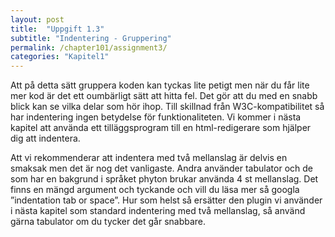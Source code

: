 ```yaml
---
layout: post
title:  "Uppgift 1.3"
subtitle: "Indentering - Gruppering"
permalink: /chapter101/assignment3/
categories: "Kapitel1"
---
```

Att på detta sätt gruppera koden kan tyckas lite petigt men när du får lite mer kod är det ett oumbärligt sätt att hitta fel. Det gör att du med en snabb blick kan se vilka delar som hör ihop. Till skillnad från W3C-kompatibilitet så har indentering ingen betydelse för funktionaliteten. Vi kommer i nästa kapitel att använda ett tilläggsprogram till en html-redigerare som hjälper dig att indentera.

Att vi rekommenderar att indentera med två mellanslag är delvis en smaksak men det är nog det vanligaste. Andra använder tabulator och de som har en bakgrund i språket phyton brukar använda 4 st mellanslag. Det finns en mängd argument och tyckande och vill du läsa mer så googla ”indentation tab or space”. Hur som helst så ersätter den plugin vi använder i nästa kapitel som standard indentering med två mellanslag, så använd gärna tabulator om du tycker det går snabbare.
